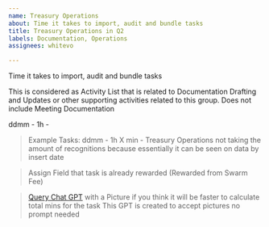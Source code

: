 ```yaml
---
name: Treasury Operations
about: Time it takes to import, audit and bundle tasks
title: Treasury Operations in Q2
labels: Documentation, Operations
assignees: whitevo

---
```


Time it takes to import, audit and bundle tasks

This is considered as Activity List that is related to Documentation Drafting and Updates or other supporting activities related to this group. Does not include Meeting Documentation

ddmm - 1h - 

> Example Tasks:
> ddmm - 1h X min - Treasury Operations
> not taking the amount of recognitions because essentially it can be seen on data by insert date

> Assign Field that task is already rewarded (Rewarded from Swarm Fee)

> [Query Chat GPT](https://chatgpt.com/g/g-6842daeb4614819181a95a8fc20d20b3-meeting-task-assistant) with a Picture if you think it will be faster to calculate total mins for the task
> This GPT is created to accept pictures no prompt needed
